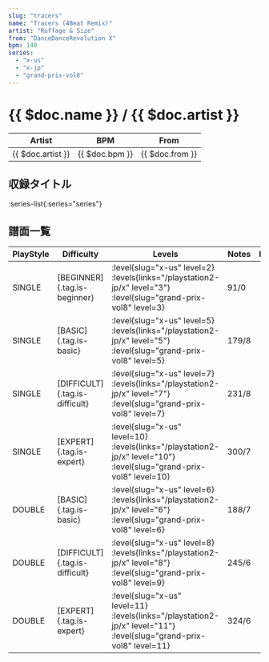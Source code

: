 ```yaml
---
slug: "tracers"
name: "Tracers (4Beat Remix)"
artist: "Ruffage & Size"
from: "DanceDanceRevolution X"
bpm: 140
series:
  - "x-us"
  - "x-jp"
  - "grand-prix-vol8"
---
```


# {{ $doc.name }} / {{ $doc.artist }}

|Artist|BPM|From|
|------|---|----|
|{{ $doc.artist }}|{{ $doc.bpm }}|{{ $doc.from }}|

## 収録タイトル

:series-list{:series="series"}

## 譜面一覧

|PlayStyle|Difficulty|Levels|Notes|Movie|
|---------|----------|------|-----|-----|
|SINGLE|[BEGINNER]{.tag.is-beginner}|<div class="field is-grouped is-grouped-multiline"> :level{slug="x-us" level=2}  :levels{links="/playstation2-jp/x" level="3"} :level{slug="grand-prix-vol8" level=3}</div>|91/0||
|SINGLE|[BASIC]{.tag.is-basic}|<div class="field is-grouped is-grouped-multiline"> :level{slug="x-us" level=5}  :levels{links="/playstation2-jp/x" level="5"} :level{slug="grand-prix-vol8" level=5}</div>|179/8||
|SINGLE|[DIFFICULT]{.tag.is-difficult}|<div class="field is-grouped is-grouped-multiline"> :level{slug="x-us" level=7}  :levels{links="/playstation2-jp/x" level="7"} :level{slug="grand-prix-vol8" level=7}</div>|231/8||
|SINGLE|[EXPERT]{.tag.is-expert}|<div class="field is-grouped is-grouped-multiline"> :level{slug="x-us" level=10}  :levels{links="/playstation2-jp/x" level="10"} :level{slug="grand-prix-vol8" level=10}</div>|300/7||
|DOUBLE|[BASIC]{.tag.is-basic}|<div class="field is-grouped is-grouped-multiline"> :level{slug="x-us" level=6}  :levels{links="/playstation2-jp/x" level="6"} :level{slug="grand-prix-vol8" level=6}</div>|188/7||
|DOUBLE|[DIFFICULT]{.tag.is-difficult}|<div class="field is-grouped is-grouped-multiline"> :level{slug="x-us" level=8}  :levels{links="/playstation2-jp/x" level="8"} :level{slug="grand-prix-vol8" level=9}</div>|245/6||
|DOUBLE|[EXPERT]{.tag.is-expert}|<div class="field is-grouped is-grouped-multiline"> :level{slug="x-us" level=11}  :levels{links="/playstation2-jp/x" level="11"} :level{slug="grand-prix-vol8" level=11}</div>|324/6||
